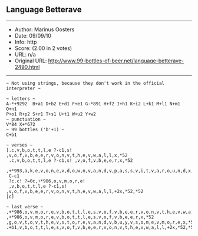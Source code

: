 
## Language Betterave ##
---
- Author: Marinus Oosters
- Date: 09/09/10
- Info: http
- Score:  (2.00 in 2 votes)
- URL: n/a
- Original URL: http://www.99-bottles-of-beer.net/language-betterave-2490.html
---

```~ 99 bottles of beer in Betterave ~
~ Not using strings, because they don't work in the official interpreter ~

~ letters ~
A-*+9292  B+a1 D+b2 E+d1 F+e1 G-*891 H+f2 I+h1 K+i2 L+k1 M+l1 N+m1 O+n1
P+o1 R+p2 S+r1 T+s1 U+t1 W+u2 Y+w2
~ punctuation ~
V*84 X+*672 
~ 99 bottles ('b'+1) ~
C+b1

~ verses ~
[.c,v,b,o,t,t,l,e ?-c1,s! ,v,o,f,v,b,e,e,r,v,o,n,v,t,h,e,v,w,a,l,l,x,*52
 .c,v,b,o,t,t,l,e ?-c1,s! ,v,o,f,v,b,e,e,r,x,*52
 ,+*993,a,k,e,v,o,n,e,v,d,o,w,n,v,a,n,d,v,p,a,s,s,v,i,t,v,a,r,o,u,n,d,x,*52
 C-c1
 ?c.c! ?=0c,+*986,o,v,m,o,r,e!
 ,v,b,o,t,t,l,e ?-c1,s! ,v,o,f,v,b,e,e,r,v,o,n,v,t,h,e,v,w,a,l,l,+2x,*52,*52
|c]

~ last verse ~
,+*986,o,v,m,o,r,e,v,b,o,t,t,l,e,s,v,o,f,v,b,e,e,r,v,o,n,v,t,h,e,v,w,a,l,l,x,*52
,+*986,o,v,m,o,r,e,v,b,o,t,t,l,e,s,v,o,f,v,b,e,e,r,x,*52
,g,o,v,t,o,v,t,h,e,v,s,t,o,r,e,v,a,n,d,v,b,u,y,v,s,o,m,e,v,m,o,r,e,x,*52
.+b1,v,b,o,t,t,l,e,s,v,o,f,v,b,e,e,r,v,o,n,v,t,h,e,v,w,a,l,l,+2x,*52,*52```